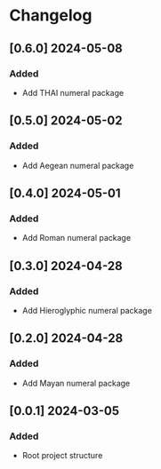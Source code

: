 # Changelog
<!-- https://keepachangelog.com/en/1.0.0/ -->

## [0.6.0]  2024-05-08
### Added
- Add THAI numeral package

## [0.5.0]  2024-05-02
### Added
- Add Aegean numeral package

## [0.4.0]  2024-05-01
### Added
- Add Roman numeral package

## [0.3.0]  2024-04-28
### Added
- Add Hieroglyphic numeral package

## [0.2.0]  2024-04-28
### Added
- Add Mayan numeral package

## [0.0.1]  2024-03-05
### Added
- Root project structure
